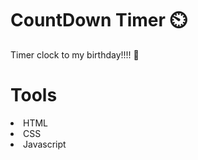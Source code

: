 # CountDown Timer :timer_clock:

Timer clock to my birthday!!!! :birthday:

# Tools

<li> HTML
<li> CSS
<li>Javascript

